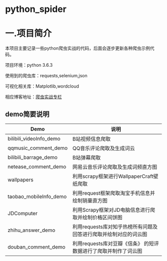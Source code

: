 # python_spider

# 一.项目简介

本项目主要记录一些python爬虫实战的代码，后面会逐步更新各种爬虫示例代码。

项目环境：python 3.6.3

使用到的爬虫库：requests,selenium,json

可视化相关库：Matplotlib,wordcloud

相应博客地址：[爬虫实战专栏](https://blog.csdn.net/qq_42103091/category_10253830.html)

## demo简要说明
Demo | 说明
---- | ---
bilibili_videoInfo_demo | B站视频信息爬取
qqmusic_comment_demo | QQ音乐评论爬取及生成词云
bilibili_barrage_demo | B站弹幕爬取
netease_comment_demo | 网易云音乐评论爬取及生成词频直方图
wallpapers | 利用scrapy框架进行WallpaperCraft壁纸爬取
taobao_mobileInfo_demo | 利用request框架爬取淘宝手机信息并绘制销量直方图
JDComputer | 利用Scrapy框架对JD电脑信息进行爬取并绘制价格区间饼图 
zhihu_answer_demo | 利用requests库对知乎热榜所有问题及回答进行爬取并绘制对应的词云图 
douban_comment_demo | 利用requests库对豆瓣《信条》 的短评数据进行了爬取并制作了词云图 
